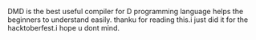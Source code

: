 DMD is the best useful compiler for D programming language helps the beginners to understand easily.
thanku for reading this.i just did it for the hacktoberfest.i hope u dont mind.
